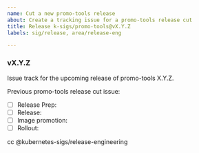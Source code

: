 ```yaml
---
name: Cut a new promo-tools release
about: Create a tracking issue for a promo-tools release cut
title: Release k-sigs/promo-tools@vX.Y.Z
labels: sig/release, area/release-eng

---
```


### vX.Y.Z

Issue track for the upcoming release of promo-tools X.Y.Z.

<!-- Example: https://github.com/kubernetes-sigs/promo-tools/issues/682 -->
<!-- Search query: https://github.com/kubernetes-sigs/promo-tools/issues?q=is%3Aissue+is%3Aclosed+Release+k-sigs%2Fpromo-tools -->
Previous promo-tools release cut issue: <!-- insert previous release cut issue number -->

- [ ] Release Prep:  <!-- Example: https://github.com/kubernetes-sigs/promo-tools/pull/676 -->
- [ ] Release:  <!-- Example: https://github.com/kubernetes-sigs/promo-tools/releases/tag/v3.4.9 -->
- [ ] Image promotion:  <!-- Example: https://github.com/kubernetes/k8s.io/pull/4446 -->
- [ ] Rollout:  <!-- Example: https://github.com/kubernetes/test-infra/pull/27963 -->

cc @kubernetes-sigs/release-engineering 
